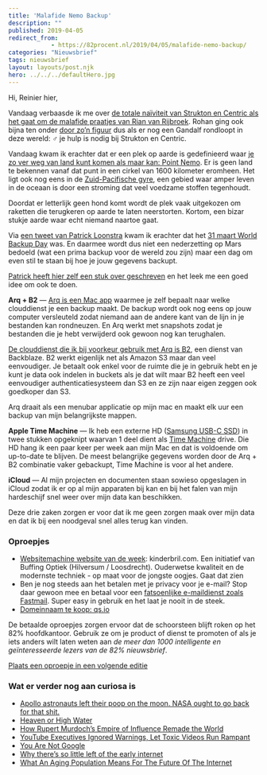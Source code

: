 ```yaml
---
title: 'Malafide Nemo Backup'
description: ""
published: 2019-04-05
redirect_from: 
            - https://82procent.nl/2019/04/05/malafide-nemo-backup/
categories: "Nieuwsbrief"
tags: nieuwsbrief	
layout: layouts/post.njk
hero: ../../../defaultHero.jpg
---
```

Hi, Reinier hier,

Vandaag verbaasde ik me over [de totale naïviteit van Strukton en Centric als het gaat om de malafide praatjes van Rian van Rijbroek](https://www.strukton.nl/nieuws/2019/mediaberichten-rond-gerard-sanderink/). Rohan ging ook bijna ten onder [door zo’n figuur](https://youtu.be/ckq-4Y6a87s) dus als er nog een Gandalf rondloopt in deze wereld: ‍♂️ je hulp is nodig bij Strukton en Centric.

Vandaag kwam ik erachter dat er een plek op aarde is gedefinieerd waar [je zo ver weg van land kunt komen als maar kan: Point Nemo](https://allthatsinteresting.com/point-nemo). Er is geen land te bekennen vanaf dat punt in een cirkel van 1600 kilometer eromheen. Het ligt ook nog eens in de [Zuid-Pacifische gyre](https://nl.wikipedia.org/wiki/Zuid-Pacifische_gyre), een gebied waar amper leven in de oceaan is door een stroming dat veel voedzame stoffen tegenhoudt.

Doordat er letterlijk geen hond komt wordt de plek vaak uitgekozen om raketten die terugkeren op aarde te laten neerstorten. Kortom, een bizar stukje aarde waar echt niemand naartoe gaat.

Via [een tweet van Patrick Loonstra](https://twitter.com/patrickloonstra/status/1112990307216510976) kwam ik erachter dat het [31 maart World Backup Day](https://www.forbes.com/sites/tomcoughlin/2019/03/31/world-backup-day-2019/) was. En daarmee wordt dus niet een nederzetting op Mars bedoeld (wat een prima backup voor de wereld zou zijn) maar een dag om even stil te staan bij hoe je jouw gegevens backupt.

[Patrick heeft hier zelf een stuk over geschreven](https://www.patrickloonstra.nl/notities/backup-dag-dus-back-alles-op/) en het leek me een goed idee om ook te doen.

**Arq + B2** — [Arq is een Mac app](https://www.arqbackup.com) waarmee je zelf bepaalt naar welke clouddienst je een backup maakt. De backup wordt ook nog eens op jouw computer versleuteld zodat niemand aan de andere kant van de lijn in je bestanden kan rondneuzen. En Arq werkt met snapshots zodat je bestanden die je hebt verwijderd ook gewoon nog kan terughalen.

[De clouddienst die ik bij voorkeur gebruik met Arq is B2](https://www.backblaze.com/b2/cloud-storage.html), een dienst van Backblaze. B2 werkt eigenlijk net als Amazon S3 maar dan veel eenvoudiger. Je betaalt ook enkel voor de ruimte die je in gebruik hebt en je kunt je data ook indelen in buckets als je dat wilt maar B2 heeft een veel eenvoudiger authenticatiesysteem dan S3 en ze zijn naar eigen zeggen ook goedkoper dan S3.

Arq draait als een menubar applicatie op mijn mac en maakt elk uur een backup van mijn belangrijkste mappen.

**Apple Time Machine** — Ik heb een externe HD ([Samsung USB-C SSD](https://www.coolblue.nl/product/785051/samsung-portable-t5-1tb.html)) in twee stukken opgeknipt waarvan 1 deel dient als [Time Machine](https://support.apple.com/en-us/HT201250) drive. Die HD hang ik een paar keer per week aan mijn Mac en dat is voldoende om up-to-date te blijven. De meest belangrijke gegevens worden door de Arq + B2 combinatie vaker gebackupt, Time Machine is voor al het andere.

**iCloud** — Al mijn projecten en documenten staan sowieso opgeslagen in iCloud zodat ik er op al mijn apparaten bij kan en bij het falen van mijn hardeschijf snel weer over mijn data kan beschikken.

Deze drie zaken zorgen er voor dat ik me geen zorgen maak over mijn data en dat ik bij een noodgeval snel alles terug kan vinden.

### Oproepjes

- [Websitemachine website van de week](https://www.websitemachine.nl/nieuws/?nieuws=Website_van_de_week_kinderbrilcom&item=6&campaign=82procent): kinderbril.com. Een initiatief van Buffing Optiek (Hilversum / Loosdrecht). Ouderwetse kwaliteit en de modernste techniek - op maat voor de jongste oogjes. Gaat dat zien
- Ben je nog steeds aan het betalen met je privacy voor je e-mail? Stop daar gewoon mee en betaal voor een [fatsoenlijke e-maildienst zoals Fastmail](https://www.fastmail.com/?STKI=16948328). Super easy in gebruik en het laat je nooit in de steek.
- [Domeinnaam te koop: qs.io](https://qs.io)

De betaalde oproepjes zorgen ervoor dat de schoorsteen blijft roken op het 82% hoofdkantoor. Gebruik ze om je product of dienst te promoten of als je iets anders wilt laten weten aan _de meer dan 1000 intelligente en geïnteresseerde lezers van de 82% nieuwsbrief_.

[Plaats een oproepje in een volgende editie](https://forms.82procent.nl)

### Wat er verder nog aan curiosa is

- [Apollo astronauts left their poop on the moon. NASA ought to go back for that shit.](https://www.vox.com/science-and-health/2019/3/22/18236125/apollo-moon-poop-mars-science)
- [Heaven or High Water](https://popula.com/2019/04/02/heaven-or-high-water/)
- [How Rupert Murdoch’s Empire of Influence Remade the World](https://www.nytimes.com/interactive/2019/04/03/magazine/rupert-murdoch-fox-news-trump.html)
- [YouTube Executives Ignored Warnings, Let Toxic Videos Run Rampant](https://www.bloomberg.com/news/features/2019-04-02/youtube-executives-ignored-warnings-letting-toxic-videos-run-rampant)
- [You Are Not Google](https://blog.bradfieldcs.com/you-are-not-google-84912cf44afb)
- [Why there’s so little left of the early internet](http://www.bbc.com/future/story/20190401-why-theres-so-little-left-of-the-early-internet)
- [What An Aging Population Means For The Future Of The Internet](https://www.buzzfeednews.com/article/craigsilverman/old-and-online-fake-news-aging-population)
